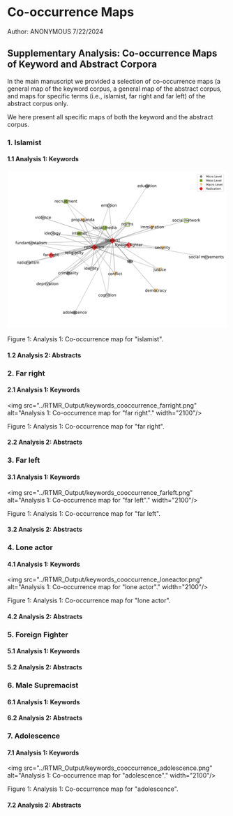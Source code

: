 # Co-occurrence Maps

Author: ANONYMOUS 7/22/2024

## Supplementary Analysis: Co-occurrence Maps of Keyword and Abstract Corpora

In the main manuscript we provided a selection of co-occurrence maps (a general map of the keyword corpus, a general map of the abstract corpus, and maps for specific terms (i.e., islamist, far right and far left) of the abstract corpus only.

We here present all specific maps of both the keyword and the abstract corpus.


### 1. Islamist

#### 1.1 Analysis 1: Keywords

<div class="figure">

<img src="../RTMR_Output/keywords_cooccurrence_islamist.png" alt="Analysis 1: Co-occurrence map for 'islamist'." width="2100"/>

<p class="caption">

Figure 1: Analysis 1: Co-occurrence map for "islamist".

</p>

</div>


#### 1.2 Analysis 2: Abstracts

### 2. Far right

#### 2.1 Analysis 1: Keywords

<div class="figure">

<img src="../RTMR_Output/keywords_cooccurrence_farright.png" alt="Analysis 1: Co-occurrence map for "far right"." width="2100"/>

<p class="caption">

Figure 1: Analysis 1: Co-occurrence map for "far right".

</p>

</div>

#### 2.2 Analysis 2: Abstracts

### 3. Far left

#### 3.1 Analysis 1: Keywords

<div class="figure">

<img src="../RTMR_Output/keywords_cooccurrence_farleft.png" alt="Analysis 1: Co-occurrence map for "far left"." width="2100"/>

<p class="caption">

Figure 1: Analysis 1: Co-occurrence map for "far left".

</p>

</div>

#### 3.2 Analysis 2: Abstracts

### 4. Lone actor

#### 4.1 Analysis 1: Keywords

<div class="figure">

<img src="../RTMR_Output/keywords_cooccurrence_loneactor.png" alt="Analysis 1: Co-occurrence map for "lone actor"." width="2100"/>

<p class="caption">

Figure 1: Analysis 1: Co-occurrence map for "lone actor".

</p>

</div>

#### 4.2 Analysis 2: Abstracts

### 5. Foreign Fighter

#### 5.1 Analysis 1: Keywords

#### 5.2 Analysis 2: Abstracts

### 6. Male Supremacist

#### 6.1 Analysis 1: Keywords

#### 6.2 Analysis 2: Abstracts

### 7. Adolescence

#### 7.1 Analysis 1: Keywords

<div class="figure">

<img src="../RTMR_Output/keywords_cooccurrence_adolescence.png" alt="Analysis 1: Co-occurrence map for "adolescence"." width="2100"/>

<p class="caption">

Figure 1: Analysis 1: Co-occurrence map for "adolescence".

</p>

</div>


#### 7.2 Analysis 2: Abstracts